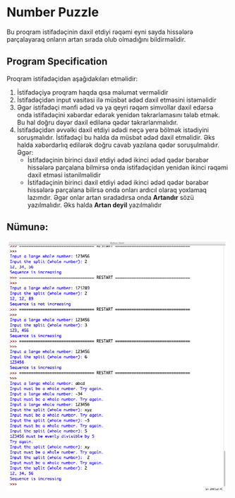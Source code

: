 # Number Puzzle

Bu proqram istifadəçinin daxil etdiyi rəqəmi eyni sayda hissələrə parçalayaraq onların artan sırada olub olmadığını bildirməlidir.

## Program Specification

Proqram istifadəçidən aşağıdakıları etməlidir:

1. İstifadəçiyə proqram haqda qısa məlumat verməlidir
2. İstifadəçidən input vasitəsi ilə müsbət ədəd daxil etməsini istəməlidir
3. Əgər istifadəçi mənfi ədəd və ya qeyri rəqəm simvollar daxil edərsə onda istifadəçini xəbərdar edərək yenidən təkrarlamasını tələb etmək. Bu hal doğru dəyər daxil edilənə qədər təkrarlanmalıdır.
4. İstifadəçidən əvvəlki daxil etdiyi ədədi neçə yerə bölmək istədiyini soruşmalıdır. İstifadəçi bu halda da müsbət ədəd daxil etməlidir. Əks halda xəbərdarlıq edilərək doğru cavab yazılana qədər soruşulmalıdır. Əgər:
    - İstifadəçinin birinci daxil etdiyi ədəd ikinci ədəd qədər bərabər hissələrə parçalana bilmirsə onda istifadəçidən yenidən ikinci rəqəmi daxil etməsi istənilməlidir
    - İstifadəçinin birinci daxil etdiyi ədəd ikinci ədəd qədər bərabər hissələrə parçalana bilirsə onda onları ardıcıl olaraq yoxlamaq lazımdır. Əgər onlar artan sıradadırsa onda **Artandır** sözü yazılmalıdır. Əks halda **Artan deyil** yazılmalıdır

## Nümunə:

![](./images/example.png)